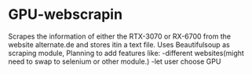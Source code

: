 # GPU-webscrapin
Scrapes the information of either the RTX-3070 or RX-6700 from the website alternate.de and stores itin a text file.
Uses Beautifulsoup as scraping module, 
Planning to add features like:
-different websites(might need to swap to selenium or other module.)
-let user choose GPU


